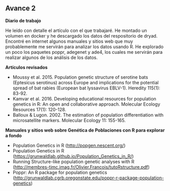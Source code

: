 ## Avance 2

**Diario de trabajo**

He leído con detalle el artículo con el que trabajaré.
He montado un volumen en docker y he descargado los datos del respositorio de dryad.
Encontré en internet algunos manuales y sitios web que muy probablemente me servirán para analizar los datos usando R.
He explorado un poco los paquetes poppr, adegenet y ade4, los cuales me servirán para realizar algunos de los análisis de los datos.


**Artículos revisados**
* Moussy et al. 2015. Population genetic structure of serotine bats (Eptesicus serotinus) across Europe and implications for the potential spread of bat rabies (European bat lyssavirus EBLV-1). Heredity 115(1): 83-92.
* Kamvar et al. 2016. Developing educational resources for population genetics in R: An open and collaborative approach. Molecular Ecology Resources 17(1): 120-128.
* Balloux & Lugon. 2002. The estimation of population differentiation with microsatellite markers. Molecular Ecology 11: 155-165.


**Manuales y sitios web sobre Genética de Poblaciones con R para explorar a fondo**
* Population Genetics in R (http://popgen.nescent.org/)
* Population Genetics in R (https://grunwaldlab.github.io/Population_Genetics_in_R/)
* Running Structure-like population genetic analyses with R (http://membres-timc.imag.fr/Olivier.Francois/tutoRstructure.pdf)
* Poppr: An R package for population genetics (http://grunwaldlab.cgrb.oregonstate.edu/poppr-r-package-population-genetics)